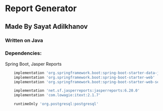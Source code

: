 # Report Generator 
## Made By Sayat Adilkhanov

### Written on Java 
### Dependencies:
Spring Boot, Jasper Reports
```groovy
    implementation 'org.springframework.boot:spring-boot-starter-data-jpa'
    implementation 'org.springframework.boot:spring-boot-starter-web'
    implementation 'org.springframework.boot:spring-boot-starter-web-services'

    implementation 'net.sf.jasperreports:jasperreports:6.20.0'
    implementation 'com.lowagie:itext:2.1.7'

    runtimeOnly 'org.postgresql:postgresql'
```

```java

```

